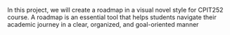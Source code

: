 In this project, we will create a roadmap in a visual novel style for CPIT252 course. A roadmap is an essential tool that helps students navigate their academic journey in a clear, organized, and goal-oriented manner

